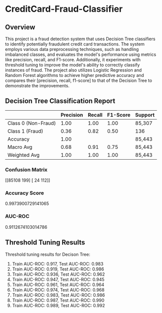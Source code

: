 # CreditCard-Fraud-Classifier

## Overview
This project is a fraud detection system that uses Decision Tree classifiers to identify potentially fraudulent credit card transactions. The system employs various data preprocessing techniques, such as handling imbalanced classes, and evaluates the model's performance using metrics like precision, recall, and F1-score. Additionally, it experiments with threshold tuning to improve the model's ability to correctly classify instances of fraud. The project also utilizes Logistic Regression and Random Forest algorithms to achieve higher predictive accuracy and compares their [precision, recall, f1-score] to that of the Decision Tree to demonstrate the improvements.

## Decision Tree Classification Report

|             | Precision | Recall | F1-Score | Support |
|-------------|-----------|--------|----------|---------|
| Class 0 (Non-Fraud) | 1.00 | 1.00 | 1.00 | 85,307 |
| Class 1 (Fraud) | 0.36 | 0.82 | 0.50 | 136 |
| Accuracy | 1.00 | | | 85,443 |
| Macro Avg | 0.68 | 0.91 | 0.75 | 85,443 |
| Weighted Avg | 1.00 | 1.00 | 1.00 | 85,443 |

### Confusion Matrix
[[85108   199]
 [   24   112]]


### Accuracy Score
0.9973900729141065

### AUC-ROC
0.9112674103014786

## Threshold Tuning Results

Threshold tuning results for Decison Tree:

1. Train AUC-ROC: 0.917, Test AUC-ROC: 0.983
2. Train AUC-ROC: 0.919, Test AUC-ROC: 0.986
3. Train AUC-ROC: 0.936, Test AUC-ROC: 0.962
4. Train AUC-ROC: 0.947, Test AUC-ROC: 0.945
5. Train AUC-ROC: 0.961, Test AUC-ROC: 0.964
6. Train AUC-ROC: 0.974, Test AUC-ROC: 0.968
7. Train AUC-ROC: 0.983, Test AUC-ROC: 0.986
8. Train AUC-ROC: 0.987, Test AUC-ROC: 0.990
9. Train AUC-ROC: 0.989, Test AUC-ROC: 0.992


